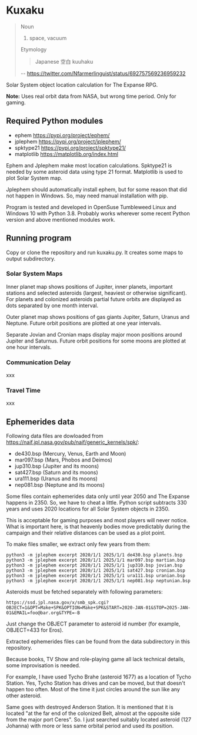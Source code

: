 # Kuxaku

>Noun
>
>1. space, vacuum
>
>Etymology
>
>>Japanese 空白 kuuhaku
>
> -- <https://twitter.com/Nfarmerlinguist/status/692757569236959232>

Solar System object location calculation for The Expanse RPG.

**Note:** Uses real orbit data from NASA, but wrong time period. Only for gaming.

## Required Python modules

- ephem <https://pypi.org/project/ephem/>
- jplephem <https://pypi.org/project/jplephem/>
- spktype21 <https://pypi.org/project/spktype21/>
- matplotlib <https://matplotlib.org/index.html>

Ephem and Jplephem make most location calculations. Spktype21 is needed by some asteroid data using type 21 format. Matplotlib is used to plot Solar System map.

Jplephem should automatically install ephem, but for some reason that did not happen in Windows. So, may need manual installation with pip.

Program is tested and developed in OpenSuse Tumbleweed Linux and Windows 10 with Python 3.8. Probably works wherever some recent Python version and above mentioned modules work.

## Running program

Copy or clone the repository and run kuxaku.py. It creates some maps to output subdirectory.

### Solar System Maps

Inner planet map shows positions of Jupiter, inner planets, important stations and selected asteroids (largest, heaviest or otherwise significant). For planets and colonized asteroids partial future orbits are displayed as dots separated by one month interval.

Outer planet map shows positions of gas giants Jupiter, Saturn, Uranus and Neptune. Future orbit positions are plotted at one year intervals.

Separate Jovian and Cronian maps display major moon positions around Jupiter and Saturnus. Future orbit positions for some moons are plotted at one hour intervals.

### Communication Delay

xxx

### Travel Time

xxx

## Ephemerides data

Following data files are dowloaded from <https://naif.jpl.nasa.gov/pub/naif/generic_kernels/spk/>:

- de430.bsp (Mercury, Venus, Earth and Moon)
- mar097.bsp (Mars, Phobos and Deimos)
- jup310.bsp (Jupiter and its moons)
- sat427.bsp (Saturn and its moons)
- ura111.bsp (Uranus and its moons)
- nep081.bsp (Neptune and its moons)

Some files contain ephemerides data only until year 2050 and The Expanse happens in 2350. So, we have to cheat a little. Python script subtracts 330 years and uses 2020 locations for all Solar System objects in 2350.

This is acceptable for gaming purposes and most players will never notice. What is important here, is that heavenly bodies move predictably during the campaign and their relative distances can be used as a plot point.

To make files smaller, we extract only few years from them:

	python3 -m jplephem excerpt 2020/1/1 2025/1/1 de430.bsp planets.bsp
	python3 -m jplephem excerpt 2020/1/1 2025/1/1 mar097.bsp martian.bsp
	python3 -m jplephem excerpt 2020/1/1 2025/1/1 jup310.bsp jovian.bsp
	python3 -m jplephem excerpt 2020/1/1 2025/1/1 sat427.bsp cronian.bsp
	python3 -m jplephem excerpt 2020/1/1 2025/1/1 ura111.bsp uranian.bsp
	python3 -m jplephem excerpt 2020/1/1 2025/1/1 nep081.bsp neptunian.bsp

Asteroids must be fetched separately with following parameters:

	https://ssd.jpl.nasa.gov/x/smb_spk.cgi?OBJECT=1&OPT=Make+SPK&OPTION=Make+SPK&START=2020-JAN-01&STOP=2025-JAN-01&EMAIL=foo@bar.org&TYPE=-B

Just change the OBJECT parameter to asteroid id number (for example, OBJECT=433 for Eros).

Extracted ephemerides files can be found from the data subdirectory in this repository.

Because books, TV Show and role-playing game all lack technical details, some improvisation is needed.

For example, I have used Tycho Brahe (asteroid 1677) as a location of Tycho Station. Yes, Tycho Station has drives and can be moved, but that doesn't happen too often. Most of the time it just circles around the sun like any other asteroid.

Same goes with destroyed Anderson Station. It is mentioned that it is located "at the far end of the colonized Belt, almost at the opposite side from the major port Ceres". So. I just searched suitably located asteroid (127 Johanna) with more or less same orbital period and used its position.
